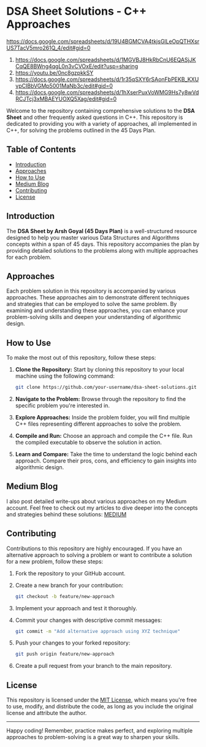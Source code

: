 # DSA Sheet Solutions - C++ Approaches

https://docs.google.com/spreadsheets/d/19U4BGMCVA4tkjsGlLeOpQTHXsrUS7TacV5mro261Q_4/edit#gid=0

1. https://docs.google.com/spreadsheets/d/1MGVBJ8HkRbCnU6EQASjJKCqQE8BWng4qgL0n3vCVOxE/edit?usp=sharing
2. https://youtu.be/0nc8gzpkkSY
3. https://docs.google.com/spreadsheets/d/1r35qSXY6rSAonFbPEKB_KXUvpCIBbVGMp5001MaNb3c/edit#gid=0
4. https://docs.google.com/spreadsheets/d/1hXserPuxVoWMG9Hs7y8wVdRCJTcj3xMBAEYUOXQ5Xag/edit#gid=0

Welcome to the repository containing comprehensive solutions to the **DSA Sheet** and other frequently asked questions in C++. This repository is dedicated to providing you with a variety of approaches, all implemented in C++, for solving the problems outlined in the 45 Days Plan.

## Table of Contents

- [Introduction](#introduction)
- [Approaches](#approaches)
- [How to Use](#how-to-use)
- [Medium Blog](#medium-blog)
- [Contributing](#contributing)
- [License](#license)

## Introduction

The **DSA Sheet by Arsh Goyal (45 Days Plan)** is a well-structured resource designed to help you master various Data Structures and Algorithms concepts within a span of 45 days. This repository accompanies the plan by providing detailed solutions to the problems along with multiple approaches for each problem.

## Approaches

Each problem solution in this repository is accompanied by various approaches. These approaches aim to demonstrate different techniques and strategies that can be employed to solve the same problem. By examining and understanding these approaches, you can enhance your problem-solving skills and deepen your understanding of algorithmic design.

## How to Use

To make the most out of this repository, follow these steps:

1. **Clone the Repository:** Start by cloning this repository to your local machine using the following command:
   
   ```bash
   git clone https://github.com/your-username/dsa-sheet-solutions.git

2. **Navigate to the Problem:** Browse through the repository to find the specific problem you're interested in.

3. **Explore Approaches:** Inside the problem folder, you will find multiple C++ files representing different approaches to solve the problem.

4. **Compile and Run:** Choose an approach and compile the C++ file. Run the compiled executable to observe the solution in action.

5. **Learn and Compare:** Take the time to understand the logic behind each approach. Compare their pros, cons, and efficiency to gain insights into algorithmic design.

## Medium Blog

I also post detailed write-ups about various approaches on my Medium account. Feel free to check out my articles to dive deeper into the concepts and strategies behind these solutions: [MEDIUM](https://medium.com/@sheefanaaz6417)

## Contributing

Contributions to this repository are highly encouraged. If you have an alternative approach to solving a problem or want to contribute a solution for a new problem, follow these steps:

1. Fork the repository to your GitHub account.

2. Create a new branch for your contribution:
   
   ```bash
   git checkout -b feature/new-approach
   ```

3. Implement your approach and test it thoroughly.

4. Commit your changes with descriptive commit messages:
   
   ```bash
   git commit -m "Add alternative approach using XYZ technique"
   ```

5. Push your changes to your forked repository:

   ```bash
   git push origin feature/new-approach
   ```

6. Create a pull request from your branch to the main repository.

## License

This repository is licensed under the [MIT License](LICENSE), which means you're free to use, modify, and distribute the code, as long as you include the original license and attribute the author.

---

Happy coding! Remember, practice makes perfect, and exploring multiple approaches to problem-solving is a great way to sharpen your skills.
```
